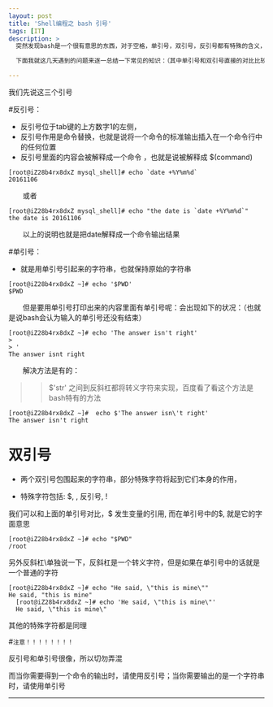 ```yaml
---
layout: post
title: 'Shell编程之 bash 引号'
tags: [IT]
description: >
  突然发现bash是一个很有意思的东西，对于空格，单引号，双引号，反引号都有特殊的含义，而且在空格的方式来看还有很多说法

  下面我就这几天遇到的问题来逐一总结一下常见的知识：（其中单引号和双引号直接的对比比较明显，反引号可能在书写方面和单引号比较像）

---
```



我们先说这三个引号

#反引号：

* 反引号位于tab键的上方数字1的左侧，
* 反引号作用是命令替换，也就是说将一个命令的标准输出插入在一个命令行中的任何位置
* 反引号里面的内容会被解释成一个命令 ，也就是说被解释成 $(command)

```
[root@iZ28b4rx8dxZ mysql_shell]# echo `date +%Y%m%d`
20161106
```
　　或者

```
[root@iZ28b4rx8dxZ mysql_shell]# echo "the date is `date +%Y%m%d`"
the date is 20161106
```

　　以上的说明也就是把date解释成一个命令输出结果

#单引号：

* 就是用单引号引起来的字符串，也就保持原始的字符串　

```
[root@iZ28b4rx8dxZ ~]# echo '$PWD'
$PWD
```

　　但是要用单引号打印出来的内容里面有单引号呢：会出现如下的状况：（也就是说bash会认为输入的单引号还没有结束）

```
[root@iZ28b4rx8dxZ ~]# echo 'The answer isn't right'
> 
> '
The answer isnt right
```

　　解决方法是有的：

>> $'str' 之间到反斜杠都将转义字符来实现，百度看了看这个方法是bash特有的方法


```
[root@iZ28b4rx8dxZ ~]#  echo $'The answer isn\'t right'
The answer isn't right
```


# 双引号

* 两个双引号包围起来的字符串，部分特殊字符将起到它们本身的作用，

* 特殊字符包括: $, \, 反引号, !

我们可以和上面的单引号对比，$ 发生变量的引用, 而在单引号中的$, 就是它的字面意思

```
[root@iZ28b4rx8dxZ ~]# echo "$PWD"
/root
```

另外反斜杠\单独说一下，反斜杠是一个转义字符，但是如果在单引号中的话就是一个普通的字符

 
```
[root@iZ28b4rx8dxZ ~]# echo "He said, \"this is mine\""
He said, "this is mine"
  [root@iZ28b4rx8dxZ ~]# echo 'He said, \"this is mine\"'
  He said, \"this is mine\"
```

其他的特殊字符都是同理

#``注意！！！！！！！！``

反引号和单引号很像，所以切勿弄混

而当你需要得到一个命令的输出时，请使用反引号；当你需要输出的是一个字符串时，请使用单引号

----------
